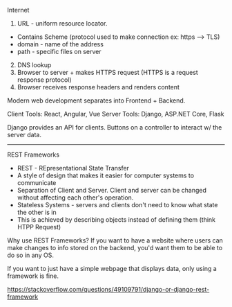 Internet

1. URL - uniform resource locator.
- Contains Scheme (protocol used to make connection ex: https --> TLS)
- domain - name of the address
- path - specific files on server

2. DNS lookup
3. Browser to server + makes HTTPS request (HTTPS is a request response protocol)
4. Browser receives response headers and renders content


Modern web development separates into Frontend + Backend.

Client Tools: React, Angular, Vue
Server Tools: Django, ASP.NET Core, Flask

Django provides an API for clients. Buttons on a controller to interact w/ the server data.

***

REST Frameworks
- REST - REpresentational State Transfer
- A style of design that makes it easier for computer systems to communicate
- Separation of Client and Server. Client and server can be changed without
affecting each other's operation.
- Stateless Systems - servers and clients don't need to know what state the other is in
- This is achieved by describing objects instead of defining them (think HTPP Request)

Why use REST Frameworks?
If you want to have a website where users can make changes to info stored on the backend, you'd
want them to be able to do so in any OS.

If you want to just have a simple webpage that displays data, only using a framework is fine.



https://stackoverflow.com/questions/49109791/django-or-django-rest-framework
